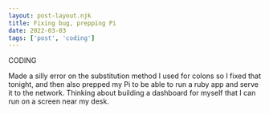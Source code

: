 ```yaml
---
layout: post-layout.njk
title: Fixing bug, prepping Pi
date: 2022-03-03
tags: ['post', 'coding']
---
```

<!-- Excerpt Start -->
CODING
<!-- Excerpt End -->

Made a silly error on the substitution method I used for colons so I fixed that tonight, and then also prepped my Pi to be able to run a ruby app and serve it to the network. Thinking about building a dashboard for myself that I can run on a screen near my desk.

